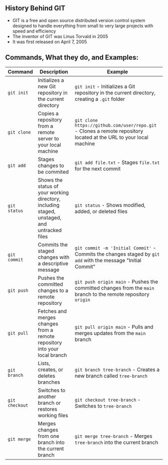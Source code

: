 ## History Behind GIT
* GIT is a free and open source distributed version control system designed to handle everything from small to very large projects with speed and efficiency
* The inventor of GIT was Linus Torvald in 2005
* It was first released on April 7, 2005
## Commands, What they do, and Examples:
| Command | Description | Example |
|---|---|---|
| `git init` | Initializes a new Git repository in the current directory | `git init` - Initializes a Git repository in the current directory, creating a `.git` folder |	
| `git clone` | Copies a repository from a remote server to your local machine | `git clone https://github.com/user/repo.git` - Clones a remote repository located at the URL to your local machine |	
| `git add` | Stages changes to be commited | `git add file.txt` - Stages `file.txt` for the next commit |	
| `git status` | Shows the status of your working directory, including staged, unstaged, and untracked files | `git status` - Shows modified, added, or deleted files |	
| `git commit` | Commits the staged changes with a descriptive message | `git commit -m 'Initial Commit'` - Commits the changes staged by `git add` with the message "Initial Commit" |	
| `git push` | Pushes the committed changes to a remote repository | `git push origin main` - Pushes the committed changes from the `main` branch to the remote repository `origin` |	
| `git pull` | Fetches and merges changes from a remote repository into your local branch | `git pull origin main` - Pulls and merges updates from the `main` branch |	
| `git branch` | Lists, creates, or deletes branches | `git branch tree-branch` - Creates a new branch called `tree-branch` |		
| `git checkout` | Switches to another branch or restores working files| `git checkout tree-branch` - Switches to `tree-branch` |	
| `git merge` | Merges changes from one branch into the current branch | `git merge tree-branch` - Merges `tree-branch` into the current branch |